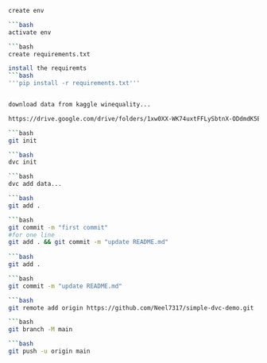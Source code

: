 ```bash
create env

```bash
activate env

```bash
create requirements.txt

install the requiremts
```bash
'''pip install -r requirements.txt'''


download data from kaggle winequality...

https://drive.google.com/drive/folders/1xw0XX-WK74uxtFFLySbtnX-ODdmdK5Ec

```bash
git init

```bash
dvc init

```bash
dvc add data...

```bash
git add .

```bash
git commit -m "first commit"
#for one line
git add . && git commit -m "update README.md"
 
```bash
git add .

```bash
git commit -m "update README.md"

```bash
git remote add origin https://github.com/Neel7317/simple-dvc-demo.git

```bash
git branch -M main

```bash
git push -u origin main